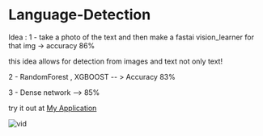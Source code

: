 # Language-Detection

Idea : 1 - take a photo of the text and then make a fastai vision_learner for that img -> accuracy 86%

this idea allows for detection from images and text not only text!

2 - RandomForest , XGBOOST -- > Accuracy 83%

3 - Dense network --> 85%

try it out at [My Application](https://huggingface.co/spaces/anzhir2011/FromImageAndTextLanguageDetector)

![vid](https://j.gifs.com/pZPBlV.gif)

